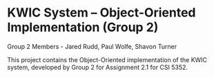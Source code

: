 # KWIC System – Object-Oriented Implementation (Group 2)

Group 2 Members - Jared Rudd, Paul Wolfe, Shavon Turner

This project contains the Object-Oriented implementation of the KWIC system, developed by Group 2 for Assignment 2.1 for CSI 5352.
